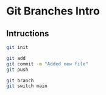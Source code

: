 # Git  Branches Intro
## Intructions


```bash
git init
```

```bash
git add
git commit -m "Added new file"
git push
```

```bash
git branch
git switch main
```